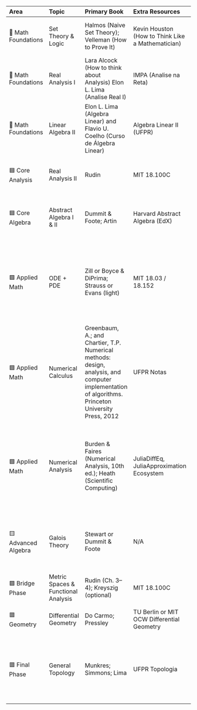 | Area                | Topic                               | Primary Book                                          | Extra Resources                                      | Study Strategy                                                 |   Hours | Observations                                              |
|:--------------------|:------------------------------------|:------------------------------------------------------|:-------------------------------------------------|:---------------------------------------------------------------|--------:|:----------------------------------------------------------|
| 🔶 Math Foundations | Set Theory & Logic                  | Halmos (Naive Set Theory); Velleman (How to Prove It) | Kevin Houston (How to Think Like a Mathematician) | Read Halmos + Velleman. Do proof exercises by hand.            |      90 | Focus on functions, countability, and proof mastery.      |
| 🔶 Math Foundations | Real Analysis I                     | Lara Alcock (How to think about Analysis) Elon L. Lima (Analise Real I)                                | IMPA (Analise na Reta)                                    | 1.Sequences & Limits (30h)<br>  2.Continuity (30h)<br> 3.Differentiation & ε–δ (40h)               |      100 |     |
| 🔶 Math Foundations | Linear Algebra II |Elon L. Lima (Algebra Linear) and Flavio U. Coelho (Curso de Álgebra Linear)    | Algebra Linear II (UFPR)                                | Theoretical problems + matrix intuition. Avoid numerical-only. |      90 | Master duality, eigenvalues, spectral theorem.            |
| 🟦 Core Analysis    | Real Analysis II                    | Rudin                              | MIT 18.100C                                      | Focus on Riemann integrals, uniform convergence.               |      90 | Practice integration theory and functional convergence.   |
| 🟦 Core Algebra     | Abstract Algebra I & II             | Dummit & Foote; Artin                                 | Harvard Abstract Algebra (EdX)                   | 	1. Groups & Subgroups (40h)<br>2. Rings & Fields (40h)<br>3. Modules & Polynomials (40h)                   |      120 | Connect to Galois Theory later.                           |
| 🟩 Applied Math     | ODE + PDE                           | Zill or Boyce & DiPrima; Strauss or Evans (light)     | MIT 18.03 / 18.152                               | 1. First Order ODEs (30h)<br>2. Second Order & Systems (30h)<br>3. PDE Methods (60h)<br>4. Julia/Modeling (60h)<br>5. Review/Applications (60h)                        |      240 | Solve by hand + use Julia for modeling. |
| 🟩 Applied Math     | Numerical Calculus                  | Greenbaum, A.; and Chartier, T.P. Numerical methods: design, analysis, and computer implementation of algorithms. Princeton University Press, 2012 | UFPR Notas       | 1. Float Arithmetic & Precision (20h)<br>2. Function Zeros (20h)<br>3. Numerical Integration (25h)<br>4. Linear Systems: Gauss & Least Squares (25h) | 90h | Ideal bridge between Analysis and real-world modeling in Julia. Use real datasets when possible. |
| 🟩 Applied Math     | Numerical Analysis                  | Burden & Faires (Numerical Analysis, 10th ed.); Heath (Scientific Computing) | JuliaDiffEq, JuliaApproximation Ecosystem | 1. Error Analysis & Conditioning (20h)<br>2. Matrix Factorizations (25h)<br>3. Iterative Solvers & Eigen Methods (30h)<br>4. Interpolation & Integration (30h)<br>5. ODE Numerical Methods (30h) | 135h | Focus on practical implementation in Julia + proof-of-concept cases. Link back to ODE/PDE/Linear Algebra when possible. |
| 🟨 Advanced Algebra | Galois Theory                       | Stewart or Dummit & Foote                             | N/A                                              | 	1. Field Extensions (30h)<br>2. Galois Correspondence (30h)<br>3. Solvability & Classic Problems (30h)                     |      90 | Bridge between Abstract Algebra and advanced math.        |
| 🟪 Bridge Phase     | Metric Spaces & Functional Analysis | Rudin (Ch. 3–4); Kreyszig (optional)                  | MIT 18.100C                                      | Master compactness, continuity, completeness.                  |      90 | Core for Topology and Analysis.                           |
| 🟥 Geometry         | Differential Geometry               | Do Carmo; Pressley                                    | TU Berlin or MIT OCW Differential Geometry       | Understand curvature, geodesics, Gauss map.                    |      90 | Must follow multivariable calc + linear algebra.          |
| 🟥 Final Phase      | General Topology                    | Munkres; Simmons; Lima                                    | UFPR Topologia                                        | 1. Sets, Continuity, Basis (30h)<br>2. Compactness & Connectedness (30h)<br>3. Product/Quotient Spaces (30h)<br>4. Mock Exams & Review (30h)         |      120 | Prepare for intensive PhD admission testing.              |

